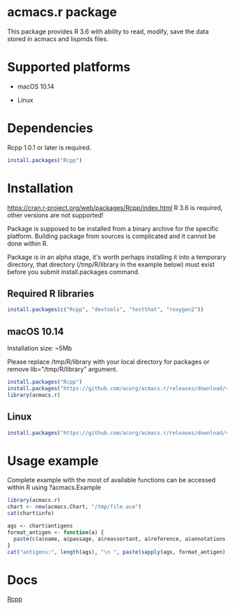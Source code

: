 acmacs.r package
================

This package provides R 3.6 with ability to read, modify, save the data stored in acmacs and
lispmds files.

Supported platforms
===================

 - macOS 10.14

 - Linux

Dependencies
=============

Rcpp 1.0.1 or later is required.

```R
install.packages("Rcpp")
```

Installation
============

https://cran.r-project.org/web/packages/Rcpp/index.html
R 3.6 is required, other versions are not supported!

Package is supposed to be installed from a binary archive for the
specific platform. Building package from sources is complicated and it
cannot be done within R.

Package is in an alpha stage, it's worth perhaps installing it into a
temporary directory, that directory (/tmp/R/library in the example
below) must exist before you submit install.packages command.

Required R libraries
--------------------

```R
install.packages(c("Rcpp", "devtools", "testthat", "roxygen2"))
```

macOS 10.14
---------------------

Installation size: ~5Mb

Please replace /tmp/R/library with your local directory for packages
or remove lib="/tmp/R/library" argument.

```R
install.packages("Rcpp")
install.packages("https://github.com/acorg/acmacs.r/releases/download/v3.6/acmacs.r_3.6_R_macOS-10.14.tgz", repos=NULL)
library(acmacs.r)
```

Linux
-----

```R
install.packages("https://github.com/acorg/acmacs.r/releases/download/v3.6/acmacs.r_3.6_R_x86_64-pc-linux-gnu.tar.gz", repos=NULL)
```

Usage example
=============

Complete example with the most of available functions can be accessed within R using ?acmacs.Example

```R
library(acmacs.r)
chart <- new(acmacs.Chart, "/tmp/file.ace")
cat(chart$info)

ags <- chart$antigens
format_antigen <- function(a) {
  paste(c(a$name, a$passage, a$reassortant, a$reference, a$annotations, paste("[", a$date, "]", sep="", collapse=""), a$lab_ids), collapse=" ", sep="")
}
cat("antigens:", length(ags), "\n ", paste(sapply(ags, format_antigen), collapse="\n  "), "\n")
```

Docs
=======

[Rcpp](https://cran.r-project.org/web/packages/Rcpp/index.html)
